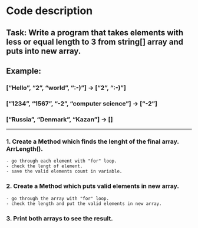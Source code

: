 # Code description

## **Task:** Write a program that takes elements with less or equal length to **3** from **string[]** array and puts into new array. 
## Example:

### [“Hello”, “2”, “world”, “:-)”] → [“2”, “:-)”]
### [“1234”, “1567”, “-2”, “computer science”] → [“-2”]
### [“Russia”, “Denmark”, “Kazan”] → []
---

### 1. Create a Method which finds the lenght of the final array. **ArrLength()**.
    - go through each element with "for" loop.
    - check the lengt of element.
    - save the valid elements count in variable.
### 2. Create a Method which puts valid elements in new array.
    - go through the array with "for" loop.
    - check the length and put the valid elements in new array.
### 3. Print both arrays to see the result.